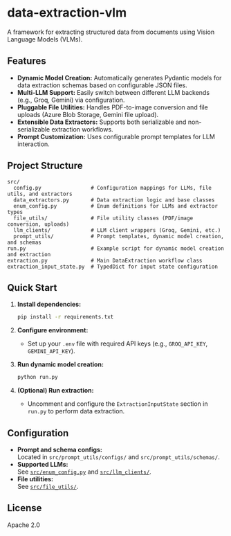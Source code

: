 # data-extraction-vlm

A framework for extracting structured data from documents using Vision Language Models (VLMs).

## Features

- **Dynamic Model Creation:** Automatically generates Pydantic models for data extraction schemas based on configurable JSON files.
- **Multi-LLM Support:** Easily switch between different LLM backends (e.g., Groq, Gemini) via configuration.
- **Pluggable File Utilities:** Handles PDF-to-image conversion and file uploads (Azure Blob Storage, Gemini file upload).
- **Extensible Data Extractors:** Supports both serializable and non-serializable extraction workflows.
- **Prompt Customization:** Uses configurable prompt templates for LLM interaction.

## Project Structure

```
src/
  config.py                # Configuration mappings for LLMs, file utils, and extractors
  data_extractors.py       # Data extraction logic and base classes
  enum_config.py           # Enum definitions for LLMs and extractor types
  file_utils/              # File utility classes (PDF/image conversion, uploads)
  llm_clients/             # LLM client wrappers (Groq, Gemini, etc.)
  prompt_utils/            # Prompt templates, dynamic model creation, and schemas
run.py                     # Example script for dynamic model creation and extraction
extraction.py              # Main DataExtraction workflow class
extraction_input_state.py  # TypedDict for input state configuration
```

## Quick Start

1. **Install dependencies:**
   ```sh
   pip install -r requirements.txt
   ```

2. **Configure environment:**
   - Set up your `.env` file with required API keys (e.g., `GROQ_API_KEY`, `GEMINI_API_KEY`).

3. **Run dynamic model creation:**
   ```sh
   python run.py
   ```

4. **(Optional) Run extraction:**
   - Uncomment and configure the `ExtractionInputState` section in `run.py` to perform data extraction.

## Configuration

- **Prompt and schema configs:**  
  Located in `src/prompt_utils/configs/` and `src/prompt_utils/schemas/`.
- **Supported LLMs:**  
  See [`src/enum_config.py`](src/enum_config.py) and [`src/llm_clients/`](src/llm_clients/).
- **File utilities:**  
  See [`src/file_utils/`](src/file_utils/).

## License

Apache 2.0